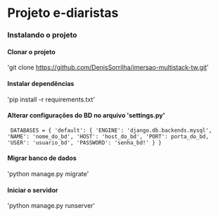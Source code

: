 # Projeto e-diaristas

### Instalando o projeto

#### Clonar o projeto
'git clone https://github.com/DenisSorrilha/imersao-multistack-tw.git'
#### Instalar dependências
'pip install -r requirements.txt'
#### Alterar configurações do BD no arquivo 'settings.py'
`
DATABASES = {
    'default': {
        'ENGINE': 'django.db.backends.mysql',
        'NAME': 'nome_do_bd',
        'HOST': 'host_do_bd',
        'PORT': porta_do_bd,
        'USER': 'usuario_bd',
        'PASSWORD': 'senha_bd!'
    }
}`
#### Migrar banco de dados
'python manage.py migrate'
#### Iniciar o servidor
'python manage.py runserver'
